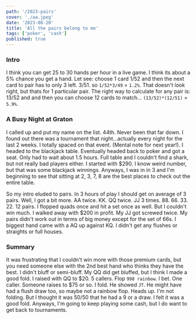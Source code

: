 ```yaml
---
path: '/2023-pairs'
cover: './aa.jpeg'
date: '2023-08-20'
title: 'All the pairs belong to me'
tags: ['poker', 'cash']
published: true
---
```


### Intro

I think you can get 25 to 30 hands per hour in a live game. I think its about a 5% chance you get a hand.
Let see: choose 1 card 1/52 and then the next card to pair has to only 3 left. 3/51. so `1/52*3/49` = `1.2%`. That doesn't look right, but thats for 1 particular pair. The right way to calculate for any pair is: 13/52 and and then you can choose 12 cards to match... `(13/52)*(12/51)` = `5.9%`.

### A Busy Night at Graton

I called up and put my name on the list. 44th. Never been that far down. I found out
there was a tournament that night...actually every night for the last 2 weeks. I totally
spaced on that event. (Mental note for next year!). I headed to the blackjack table. Eventually headed back to poker and got a seat. Only had to wait about 1.5 hours. Full table and I couldn't
find a shark, but not really bad players either. I started with \$290. I know weird number, but that was some blackjack winnings. Anyways, I was in in 3 and I'm beginning to see that sitting
at 2, 3, 7, 8 are the best places to check out the entire table.

So my intro eluded to pairs. In 3 hours of play I should get on average of 3 pairs. Well, I got
a bit more. AA twice. KK. QQ twice. JJ 3 times. 88. 66. 33. 22. 12 pairs. I flopped quads once and
hit a set once as well. But I couldn't win much. I walked away with \$200 in profit. My JJ
got screwed twice. My pairs didn't work out in terms of big money except for the set of 66s.
I biggest hand came with a AQ up against KQ. I didn't get any flushes or straights or full houses.

### Summary

It was frustrating that I couldn't win more with those premium cards, but you need someone else
with the 2nd best hand who thinks they have the best. I didn't bluff or semi-bluff. My QQ did
get bluffed, but I think I made a good fold. I raised with QQ to \$20. 5 callers. Flop `998 rainbow`. I bet. One caller. Someone raises to \$75 or so. I fold. He showed `JT`. He might have
had a flush draw too, so maybe not a rainbow flop. Heads up. I'm not folding. But I thought
it was 50/50 that he had a 9 or a draw. I felt it was a good fold. Anyways, I'm going to
keep playing some cash, but I do want to get back to tournaments.
